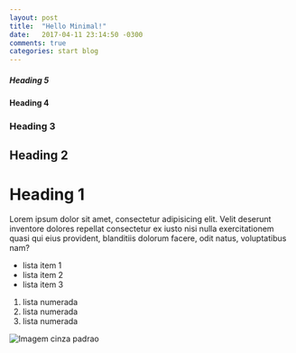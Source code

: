 ```yaml
---
layout: post
title:  "Hello Minimal!"
date:   2017-04-11 23:14:50 -0300
comments: true
categories: start blog
---
```


##### Heading 5

#### Heading 4

### Heading 3

## Heading 2

# Heading 1

Lorem ipsum dolor sit amet, consectetur adipisicing elit. Velit deserunt inventore dolores repellat consectetur ex iusto nisi nulla exercitationem quasi qui eius provident, blanditiis dolorum facere, odit natus, voluptatibus nam?

- lista item 1
- lista item 2
- lista item 3

1. lista numerada
1. lista numerada
1. lista numerada

![Imagem cinza padrao](https://placehold.it/750x250)